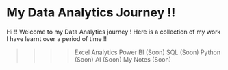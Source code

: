 # My Data Analytics Journey !!
Hi !! Welcome to my Data Analytics journey !
Here is a collection of my work I have learnt over a period of time !!
>>>> Excel Analytics
>>>> Power BI (Soon)
>>>> SQL (Soon)
>>>> Python (Soon)
>>>> AI (Soon)
>>>> My Notes (Soon)
